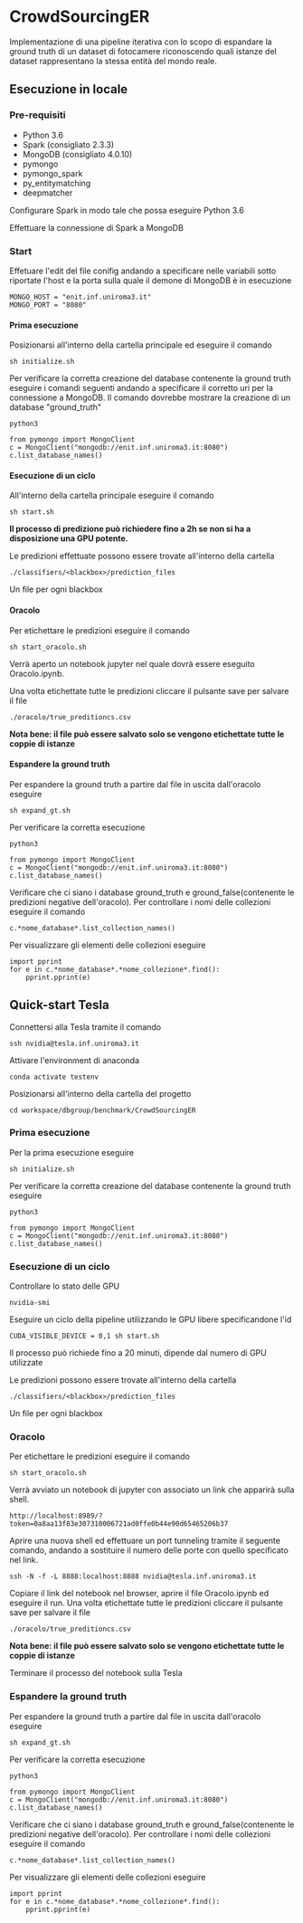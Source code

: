 # CrowdSourcingER

Implementazione di una pipeline iterativa con lo scopo di espandare la ground truth di un dataset di fotocamere
riconoscendo quali istanze del dataset rappresentano la stessa entità del mondo reale.

## Esecuzione in locale

### Pre-requisiti

- Python 3.6
- Spark (consigliato 2.3.3)
- MongoDB (consigliato 4.0.10)
- pymongo
- pymongo_spark
- py_entitymatching
- deepmatcher

Configurare Spark in modo tale che possa eseguire Python 3.6

Effettuare la connessione di Spark a MongoDB

### Start
Effetuare l'edit del file conifig andando a specificare nelle variabili sotto riportate l'host e la porta
sulla quale il demone di MongoDB è in esecuzione
```
MONGO_HOST = "enit.inf.uniroma3.it"
MONGO_PORT = "8080"
```
#### Prima esecuzione
Posizionarsi all'interno della cartella principale ed eseguire il comando
```
sh initialize.sh
```

Per verificare la corretta creazione del database contenente la ground truth eseguire i comandi seguenti
andando a specificare il corretto uri per la connessione a MongoDB. Il comando dovrebbe mostrare la creazione
di un database "ground_truth"
```
python3

from pymongo import MongoClient
c = MongoClient("mongodb://enit.inf.uniroma3.it:8080")
c.list_database_names()
```

#### Esecuzione di un ciclo
All'interno della cartella principale eseguire il comando
```
sh start.sh
```
**Il processo di predizione può richiedere fino a 2h se non si ha a disposizione una GPU potente.**

Le predizioni effettuate possono essere trovate all'interno della cartella
```
./classifiers/<blackbox>/prediction_files
```
Un file per ogni blackbox

#### Oracolo
Per etichettare le predizioni eseguire il comando
```
sh start_oracolo.sh
```
Verrà aperto un notebook jupyter nel quale dovrà essere eseguito Oracolo.ipynb.

Una volta etichettate tutte le predizioni cliccare il pulsante save per salvare il file
```
./oracolo/true_preditioncs.csv
```
**Nota bene: il file può essere salvato solo se vengono etichettate tutte le coppie di istanze**

#### Espandere la ground truth
Per espandere la ground truth a partire dal file in uscita dall'oracolo eseguire
```
sh expand_gt.sh
```
Per verificare la corretta esecuzione
```
python3

from pymongo import MongoClient
c = MongoClient("mongodb://enit.inf.uniroma3.it:8080")
c.list_database_names()
```
Verificare che ci siano i database ground_truth e ground_false(contenente le predizioni negative dell'oracolo).
Per controllare i nomi delle collezioni eseguire il comando
```
c.*nome_database*.list_collection_names()
```
Per visualizzare gli elementi delle collezioni eseguire
```
import pprint
for e in c.*nome_database*.*nome_collezione*.find():
    pprint.pprint(e)
```



## Quick-start Tesla

Connettersi alla Tesla tramite il comando
```
ssh nvidia@tesla.inf.uniroma3.it
```
Attivare l'environment di anaconda
```
conda activate testenv
```
Posizionarsi all'interno della cartella del progetto
```
cd workspace/dbgroup/benchmark/CrowdSourcingER
```

### Prima esecuzione

Per la prima esecuzione eseguire
```
sh initialize.sh
```
 
Per verificare la corretta creazione del database contenente la ground truth eseguire
```
python3

from pymongo import MongoClient
c = MongoClient("mongodb://enit.inf.uniroma3.it:8080")
c.list_database_names()
```

### Esecuzione di un ciclo

Controllare lo stato delle GPU
```
nvidia-smi
```
Eseguire un ciclo della pipeline utilizzando le GPU libere specificandone l'id
```
CUDA_VISIBLE_DEVICE = 0,1 sh start.sh
```
Il processo può richiede fino a 20 minuti, dipende dal numero di GPU utilizzate


Le predizioni possono essere trovate all'interno della cartella
```
./classifiers/<blackbox>/prediction_files
```
Un file per ogni blackbox

### Oracolo
Per etichettare le predizioni eseguire il comando
```
sh start_oracolo.sh
```
Verrà avviato un notebook di jupyter con associato un link che apparirà sulla shell.
```
http://localhost:8989/?token=0a8aa13f83e307310006721ad0ffe0b44e90d65465206b37
```
Aprire una nuova shell ed effettuare un port tunneling tramite il seguente comando,
andando a sostituire il numero delle porte con quello specificato nel link.
```
ssh -N -f -L 8888:localhost:8888 nvidia@tesla.inf.uniroma3.it
```
Copiare il link del notebook nel browser, aprire il file Oracolo.ipynb ed eseguire il run.
Una volta etichettate tutte le predizioni cliccare il pulsante save per salvare il file
```
./oracolo/true_preditioncs.csv
```
**Nota bene: il file può essere salvato solo se vengono etichettate tutte le coppie di istanze**

Terminare il processo del notebook sulla Tesla


### Espandere la ground truth
Per espandere la ground truth a partire dal file in uscita dall'oracolo eseguire
```
sh expand_gt.sh
```
Per verificare la corretta esecuzione
```
python3

from pymongo import MongoClient
c = MongoClient("mongodb://enit.inf.uniroma3.it:8080")
c.list_database_names()
```
Verificare che ci siano i database ground_truth e ground_false(contenente le predizioni negative dell'oracolo).
Per controllare i nomi delle collezioni eseguire il comando
```
c.*nome_database*.list_collection_names()
```
Per visualizzare gli elementi delle collezioni eseguire
```
import pprint
for e in c.*nome_database*.*nome_collezione*.find():
    pprint.pprint(e)
```



